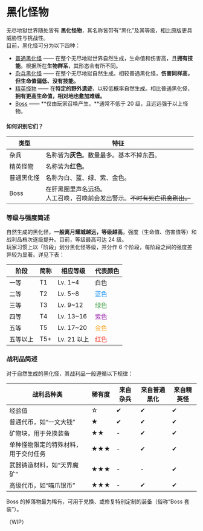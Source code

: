 # 黑化怪物

无尽地狱世界随处皆有 **黑化怪物**，其名称皆带有“黑化”及其等级，相比原版更具威胁性与挑战性。  
目前，黑化怪可分为以下四种：


- [普通黑化怪](inf/mobs/regular.md "点击查看详情") —— 在整个无尽地狱世界自然生成，生命值和伤害高，且**拥有技能**。根据所在**生物群系**，其形态会有所不同。
- [杂兵黑化怪](# "暂无详情") —— 在整个无尽地狱自然生成。相较普通黑化怪，**伤害同样高，但生命值偏低、没有技能。**
- [精英怪物](inf/mobs/specialist.md "点击查看详情") —— 在**特定的野外遗迹**，以较低概率自然生成。相比普通黑化怪，**拥有更高生命值，相对地也愈加难缠。**
- [Boss](inf/mobs/boss.md "点击查看详情") —— **仅由玩家召唤产生。**通常不低于 20 级，且远远强于以上怪物。

#### 如何识别它们？
|类型|特征|
|-|-|
| 杂兵 | 名称皆为**灰色**。数量最多。基本不掉东西。 |
| 精英怪物 | 名称皆为**红色**。 |
| 普通黑化怪 | 名称为白、蓝、绿、紫、金色。 |
| Boss | 在肝黑圈里声名远扬。<br />人工召唤，召唤前会发出警示。~~不时有死亡讯息刷出。~~ |


### 等级与强度简述

自然生成的黑化怪，**一般离月耀城越远，等级越高**，强度（生命值、伤害值等）和战利品档次逐级提升。目前，等级最高可达 24 级。  
玩家习惯上以「阶段」划分黑化怪等级，并分作 6 个阶段，每阶段之间的强度差异较为显著。详见下表：

|阶段|简称|相应等级|代表颜色|
|-|-|-|-|
| 一等 | T1 | Lv. 1~4 | 白色 |
| 二等 | T2 | Lv. 5~8 | <span style="color:#2196f3;">蓝色</span> |
| 三等 | T3 | Lv. 9~12 | <span style="color:#43a047;">绿色</span> |
| 四等 | T4 | Lv. 13~16 | <span style="color:#9c27b0;">紫色</span> |
| 五等 | T5 | Lv. 17~20 | <span style="color:#f9a825;">金色</span> |
| 五等以上 | T5+ | Lv. 21 以上 | <span style="color: #f44336">红色</span> |

### 战利品简述

对于自然生成的黑化怪，其战利品一般遵循以下规律：

| 战利品种类 | 稀有度 | 来自杂兵 | 来自普通黑化 | 来自精英怪 |
|-|-|-|-|-|
| 经验值 | ☆ | ✔ | ✔ | ✔ |
| 普通代币，如“一文大钱” | ★ | ✔ | ✔ | ✔ |
| 矿物块，用于兑换装备 | ★★ | - | ✔ | ✔ |
| 单种怪物限定的特殊材料，用于交付任务 | ★★★ | - | ✔ | ✔ |
| 武器铸造材料，如“天界魔矿” | ★★★ | - | - | ✔ |
| 高级代币，如“喵爪银币” | ★★★ | - | ✔ | ✔ |

Boss 的掉落物最为稀有，可用于兑换、或修复特别定制的装备（俗称“Boss 套装”）。

（WIP）